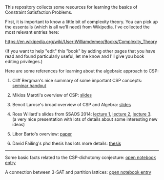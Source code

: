 This repository collects some resources for learning the basics of Constraint
Satisfaction Problems.

First, it is important to know a little bit of complexity theory.  You can pick
up the essentails (which is all we'll need) from Wikipedia.  I've collected the
most relevant entries here:

https://en.wikipedia.org/wiki/User:Williamdemeo/Books/Complexity_Theory

(If you want to help "edit" this "book" by adding other pages that you have read
and found particularly useful, let me know and I'll give you book
editing privileges.)

Here are some references for learning about the algebraic approach to CSP:

1. Cliff Bergman's nice summary of some important CSP concepts:
   [seminar handout](https://orion.math.iastate.edu/jdhsmith/math/CSPGTUA.pdf)

2. Miklos Maroti's overview of CSP: [slides](http://www.math.u-szeged.hu/~mmaroti/pdf/talks/2012%20Tutorial%20on%20the%20constraint%20satisfaction%20problem.pdf)

3. Benoit Larose's broad overview of CSP and Algebra: [slides](http://www.lsv.ens-cachan.fr/Events/fmt2012/SLIDES/benoitlarose.pdf)

4. Ross Willard's slides from SSAOS 2014:
<a href="Slides/ssaos2014-hand1.pdf"> lecture 1</a>, 
<a href="Slides/ssaos2014-hand2.pdf"> lecture 2</a>, 
<a href="Slides/ssaos2014-hand3.pdf"> lecture 3</a>.  
(a very nice presentation with lots of details about some interesting new ideas)

5. Libor Barto's overview: [paper](http://www.karlin.mff.cuni.cz/~barto/Articles/Barto_SigLog_Final.pdf)

6. David Failing's phd thesis has lots more details: [thesis](http://www.davidfailing.com/papers/thesis.pdf)

--------------------

Some basic facts related to the CSP-dichotomy conjecture: [open notebook entry](http://williamdemeo.github.io/csp/)

A connection between 3-SAT and partition lattices: [open notebook entry](http://williamdemeo.github.io/2015/01/11/three-sat-and-partition-lattices/)



